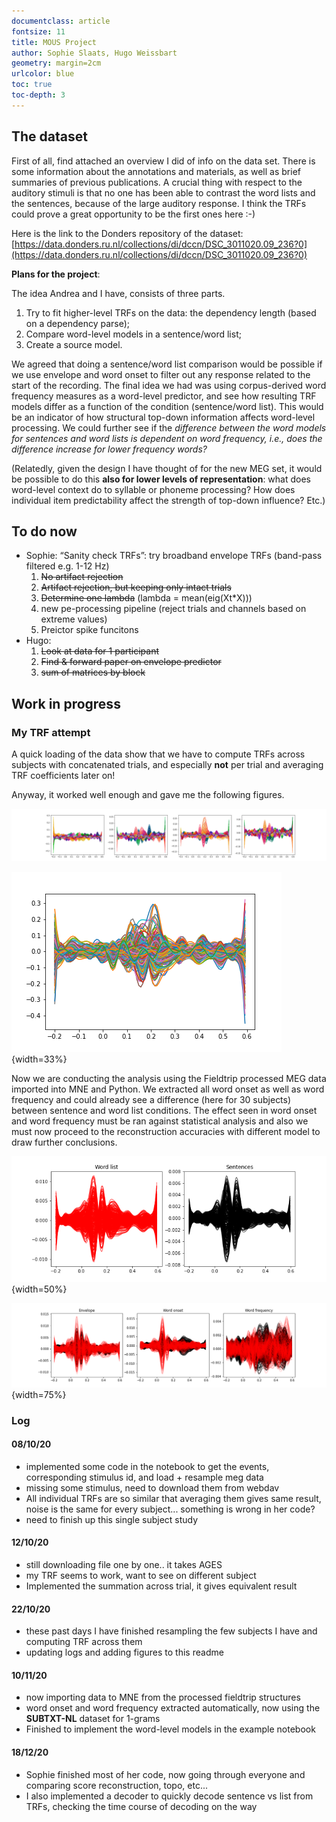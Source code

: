 ```yaml
---
documentclass: article
fontsize: 11
title: MOUS Project
author: Sophie Slaats, Hugo Weissbart
geometry: margin=2cm
urlcolor: blue
toc: true
toc-depth: 3
---
```


## The dataset

First of all, find attached an overview I did of info on the data set. There is some information about the annotations and materials, as well as brief summaries of previous publications. A crucial thing with respect to the auditory stimuli is that no one has been able to contrast the word lists and the sentences, because of the large auditory response. I think the TRFs could prove a great opportunity to be the first ones here :-)

Here is the link to the Donders repository of the dataset: [https://data.donders.ru.nl/collections/di/dccn/DSC_3011020.09_236?0](https://data.donders.ru.nl/collections/di/dccn/DSC_3011020.09_236?0)
 
**Plans for the project**:

The idea Andrea and I have, consists of three parts.

1. Try to fit higher-level TRFs on the data: the dependency length (based on a dependency parse);
2. Compare word-level models in a sentence/word list;
3. Create a source model.

We agreed that doing a sentence/word list comparison would be possible if we use envelope and word onset to filter out any response related to the start of the recording. The final idea we had was using corpus-derived word frequency measures as a word-level predictor, and see how resulting TRF models differ as a function of the condition (sentence/word list). This would be an indicator of how structural top-down information affects word-level processing. We could further see if the _difference between the word models for sentences and word lists is dependent on word frequency, i.e., does the difference increase for lower frequency words?_
 
(Relatedly, given the design I have thought of for the new MEG set, it would be possible to do this **also for lower levels of representation**: what does word-level context do to syllable or phoneme processing? How does individual item predictability affect the strength of top-down influence? Etc.)

## To do now

- Sophie: “Sanity check TRFs”: try broadband envelope TRFs (band-pass filtered e.g. 1-12 Hz)
    1. ~~No artifact rejection~~
    2. ~~Artifact rejection, but keeping only intact trials~~
    3. ~~Determine one lambda~~ (lambda = mean(eig(Xt*X)))
    4. new pe-processing pipeline (reject trials and channels based on extreme values)
    5. Preictor spike funcitons
- Hugo:
    1. ~~Look at data for 1 participant~~
    2. ~~Find & forward paper on envelope predictor~~
    3. ~~sum of matrices by block~~
    


## Work in progress

### My TRF attempt

A quick loading of the data show that we have to compute TRFs across subjects with concatenated trials, and especially **not** per trial and averaging TRF coefficients later on!

Anyway, it worked well enough and gave me the following figures.

![Envelope, broadband TRFs for each subjects](/assets/indiv_TRF_envelope.png)

![Envelope TRF, grand average](/assets/grandAvg_TRF_envelope.png){width=33%}

Now we are conducting the analysis using the Fieldtrip processed MEG data imported into MNE and Python. We extracted all word onset as well as word frequency and could already see a difference (here for 30 subjects) between sentence and word list conditions. The effect seen in word onset and word frequency must be ran against statistical analysis and also we must now proceed to the reconstruction accuracies with different model to draw further conclusions.

![Grand average (30 subjects) envelope TRFs for each condition](/assets/grd_avg_trfs_30subj.png){width=50%}

![Grand average (10 subjects) envelope + word features TRFs (red: word list condition)](/assets/wordlvl_trf_sentences.png){width=75%}

### Log

#### 08/10/20

* implemented some code in the notebook to get the events, corresponding stimulus id, and load + resample meg data
* missing some stimulus, need to download them from webdav
* All individual TRFs are so similar that averaging them gives same result, noise is the same for every subject... something is wrong in her code?
* need to finish up this single subject study

#### 12/10/20

* still downloading file one by one.. it takes AGES
* my TRF seems to work, want to see on different subject
* Implemented the summation across trial, it gives equivalent result

#### 22/10/20

* these past days I have finished resampling the few subjects I have and computing TRF across them
* updating logs and adding figures to this readme
 
#### 10/11/20

* now importing data to MNE from the processed fieldtrip structures
* word onset and word frequency extracted automatically, now using the **SUBTXT-NL** dataset for 1-grams
* Finished to implement the word-level models in the example notebook

#### 18/12/20

* Sophie finished most of her code, now going through everyone and comparing score reconstruction, topo, etc...
* I also implemented a decoder to quickly decode sentence vs list from TRFs, checking the time course of decoding on the way